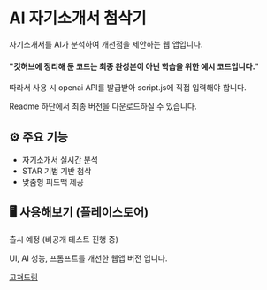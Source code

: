 # AI 자기소개서 첨삭기

자기소개서를 AI가 분석하여 개선점을 제안하는 웹 앱입니다.

#### "깃허브에 정리해 둔 코드는 최종 완성본이 아닌 학습을 위한 예시 코드입니다."

따라서 사용 시 openai API를 발급받아 script.js에 직접 입력해야 합니다.

Readme 하단에서 최종 버전을 다운로드하실 수 있습니다.

## ⚙️ 주요 기능
- 자기소개서 실시간 분석
- STAR 기법 기반 첨삭
- 맞춤형 피드백 제공

## 🖥️ 사용해보기 (플레이스토어)
출시 예정 (비공개 테스트 진행 중)

UI, AI 성능, 프롬프트를 개선한 웹앱 버전 입니다.

[고쳐드림](https://aicoverletter-gene1.web.app/)
